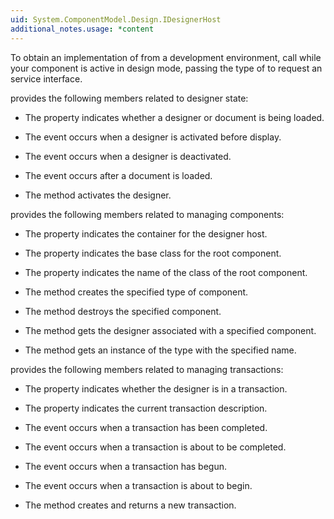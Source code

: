 ```yaml
---
uid: System.ComponentModel.Design.IDesignerHost
additional_notes.usage: *content
---
```


<p>To obtain an implementation of <xref href="System.ComponentModel.Design.IDesignerHost"></xref> from a development environment, call <xref href="System.ComponentModel.Component.GetService(System.Type)"></xref> while your component is active in design mode, passing the type of <xref href="System.ComponentModel.Design.IDesignerHost"></xref> to request an <xref href="System.ComponentModel.Design.IDesignerHost"></xref> service interface.  
  
 <xref href="System.ComponentModel.Design.IDesignerHost"></xref> provides the following members related to designer state:  
  
-   The <xref href="System.ComponentModel.Design.IDesignerHost.Loading"></xref> property indicates whether a designer or document is being loaded.  
  
-   The <xref href="System.ComponentModel.Design.IDesignerHost.Activated"></xref> event occurs when a designer is activated before display.  
  
-   The <xref href="System.ComponentModel.Design.IDesignerHost.Deactivated"></xref> event occurs when a designer is deactivated.  
  
-   The <xref href="System.ComponentModel.Design.IDesignerHost.LoadComplete"></xref> event occurs after a document is loaded.  
  
-   The <xref href="System.ComponentModel.Design.IDesignerHost.Activate"></xref> method activates the designer.  
  
 <xref href="System.ComponentModel.Design.IDesignerHost"></xref> provides the following members related to managing components:  
  
-   The <xref href="System.ComponentModel.Design.IDesignerHost.Container"></xref> property indicates the container for the designer host.  
  
-   The <xref href="System.ComponentModel.Design.IDesignerHost.RootComponent"></xref> property indicates the base class for the root component.  
  
-   The <xref href="System.ComponentModel.Design.IDesignerHost.RootComponentClassName"></xref> property indicates the name of the class of the root component.  
  
-   The <xref href="System.ComponentModel.Design.IDesignerHost.CreateComponent(System.Type)"></xref> method creates the specified type of component.  
  
-   The <xref href="System.ComponentModel.Design.IDesignerHost.DestroyComponent(System.ComponentModel.IComponent)"></xref> method destroys the specified component.  
  
-   The <xref href="System.ComponentModel.Design.IDesignerHost.GetDesigner(System.ComponentModel.IComponent)"></xref> method gets the designer associated with a specified component.  
  
-   The <xref href="System.ComponentModel.Design.IDesignerHost.GetType(System.String)"></xref> method gets an instance of the type with the specified name.  
  
 <xref href="System.ComponentModel.Design.IDesignerHost"></xref> provides the following members related to managing transactions:  
  
-   The <xref href="System.ComponentModel.Design.IDesignerHost.InTransaction"></xref> property indicates whether the designer is in a transaction.  
  
-   The <xref href="System.ComponentModel.Design.IDesignerHost.TransactionDescription"></xref> property indicates the current transaction description.  
  
-   The <xref href="System.ComponentModel.Design.IDesignerHost.TransactionClosed"></xref> event occurs when a transaction has been completed.  
  
-   The <xref href="System.ComponentModel.Design.IDesignerHost.TransactionClosing"></xref> event occurs when a transaction is about to be completed.  
  
-   The <xref href="System.ComponentModel.Design.IDesignerHost.TransactionOpened"></xref> event occurs when a transaction has begun.  
  
-   The <xref href="System.ComponentModel.Design.IDesignerHost.TransactionOpening"></xref> event occurs when a transaction is about to begin.  
  
-   The <xref href="System.ComponentModel.Design.IDesignerHost.CreateTransaction"></xref> method creates and returns a new transaction.</p>


